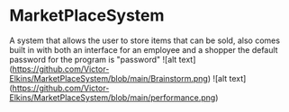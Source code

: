 # MarketPlaceSystem
A system that allows the user to store items that can be sold, also comes built in with both an interface for an employee and a shopper the default password for the program is "password"
![alt text] (https://github.com/Victor-Elkins/MarketPlaceSystem/blob/main/Brainstorm.png)
![alt text] (https://github.com/Victor-Elkins/MarketPlaceSystem/blob/main/performance.png)
